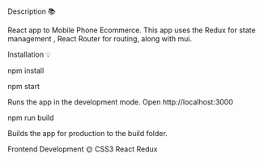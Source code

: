Description 📚

React app to Mobile Phone Ecommerce. This app uses the Redux for state management , React Router for routing, along with mui.

Installation 💡

npm install

npm start

Runs the app in the development mode. Open http://localhost:3000

npm run build

Builds the app for production to the build folder.

Frontend Development 🌞
CSS3 React Redux
